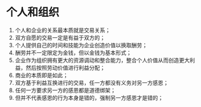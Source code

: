 # 个人和组织

1. 个人和企业的关系最本质就是交易关系；
2. 双方自愿的交易一定是有益于双方的；
3. 个人提供自己的时间和技能为企业创造价值以换取酬劳；
4. 酬劳并不一定限定为金钱，但以金钱为基本形式；
5. 企业作为组织拥有更大的资源调动和整合能力，整合个人价值从而创造更大利益，然后按照劳动价值进行利益分配；
6. 商业的本质即是如此；
7. 双方基于利益互换进行的交易，任一方都没有义务对另一方感恩；
8. 任何一方要求另一方的感恩都是道德绑架；
9. 但并不代表感恩的行为本身是错的，强制另一方感恩才是错的；